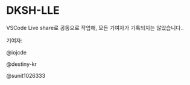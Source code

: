 # DKSH-LLE

VSCode Live share로 공동으로 작업해, 모든 기여자가 기록되지는 않았습니다..

기여자: 

@iojcde

@destiny-kr

@sunit1026333
